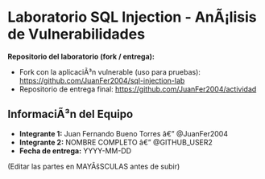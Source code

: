 ﻿# Laboratorio SQL Injection - AnÃ¡lisis de Vulnerabilidades

**Repositorio del laboratorio (fork / entrega):**  
- Fork con la aplicaciÃ³n vulnerable (uso para pruebas): https://github.com/JuanFer2004/sql-injection-lab  
- Repositorio de entrega final: https://github.com/JuanFer2004/actividad

## InformaciÃ³n del Equipo
- **Integrante 1:** Juan Fernando Bueno Torres â€” @JuanFer2004  
- **Integrante 2:** NOMBRE COMPLETO â€” @GITHUB_USER2  
- **Fecha de entrega:** YYYY-MM-DD

(Editar las partes en MAYÃšSCULAS antes de subir)
